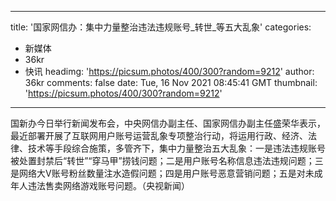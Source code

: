 
---
title: '国家网信办：集中力量整治违法违规账号_转世_等五大乱象'
categories: 
 - 新媒体
 - 36kr
 - 快讯
headimg: 'https://picsum.photos/400/300?random=9212'
author: 36kr
comments: false
date: Tue, 16 Nov 2021 08:45:41 GMT
thumbnail: 'https://picsum.photos/400/300?random=9212'
---

<div>   
国新办今日举行新闻发布会，中央网信办副主任、国家网信办副主任盛荣华表示，最近部署开展了互联网用户账号运营乱象专项整治行动，将运用行政、经济、法律、技术等手段综合施策，多管齐下，集中力量整治五大乱象：一是违法违规账号被处置封禁后“转世”“穿马甲”捞钱问题；二是用户账号名称信息违法违规问题；三是网络大V账号粉丝数量注水造假问题；四是用户账号恶意营销问题；五是对未成年人违法售卖网络游戏账号问题。（央视新闻）  
</div>
            